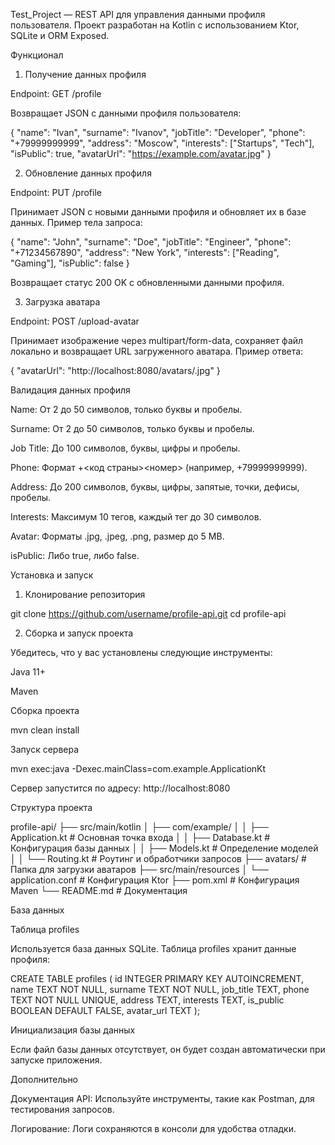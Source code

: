 Test_Project — REST API для управления данными профиля пользователя. Проект разработан на Kotlin с использованием Ktor, SQLite и ORM Exposed.

Функционал

1. Получение данных профиля

Endpoint: GET /profile

Возвращает JSON с данными профиля пользователя:

{
  "name": "Ivan",
  "surname": "Ivanov",
  "jobTitle": "Developer",
  "phone": "+79999999999",
  "address": "Moscow",
  "interests": ["Startups", "Tech"],
  "isPublic": true,
  "avatarUrl": "https://example.com/avatar.jpg"
}

2. Обновление данных профиля

Endpoint: PUT /profile

Принимает JSON с новыми данными профиля и обновляет их в базе данных.
Пример тела запроса:

{
  "name": "John",
  "surname": "Doe",
  "jobTitle": "Engineer",
  "phone": "+71234567890",
  "address": "New York",
  "interests": ["Reading", "Gaming"],
  "isPublic": false
}

Возвращает статус 200 OK с обновленными данными профиля.

3. Загрузка аватара

Endpoint: POST /upload-avatar

Принимает изображение через multipart/form-data, сохраняет файл локально и возвращает URL загруженного аватара.
Пример ответа:

{
  "avatarUrl": "http://localhost:8080/avatars/<filename>.jpg"
}

Валидация данных профиля

Name: От 2 до 50 символов, только буквы и пробелы.

Surname: От 2 до 50 символов, только буквы и пробелы.

Job Title: До 100 символов, буквы, цифры и пробелы.

Phone: Формат +<код страны><номер> (например, +79999999999).

Address: До 200 символов, буквы, цифры, запятые, точки, дефисы, пробелы.

Interests: Максимум 10 тегов, каждый тег до 30 символов.

Avatar: Форматы .jpg, .jpeg, .png, размер до 5 MB.

isPublic: Либо true, либо false.

Установка и запуск

1. Клонирование репозитория

git clone https://github.com/username/profile-api.git
cd profile-api

2. Сборка и запуск проекта

Убедитесь, что у вас установлены следующие инструменты:

Java 11+

Maven

Сборка проекта

mvn clean install

Запуск сервера

mvn exec:java -Dexec.mainClass=com.example.ApplicationKt

Сервер запустится по адресу: http://localhost:8080

Структура проекта

profile-api/
├── src/main/kotlin
│   ├── com/example/
│   │   ├── Application.kt      # Основная точка входа
│   │   ├── Database.kt         # Конфигурация базы данных
│   │   ├── Models.kt           # Определение моделей
│   │   └── Routing.kt          # Роутинг и обработчики запросов
├── avatars/                    # Папка для загрузки аватаров
├── src/main/resources
│   └── application.conf        # Конфигурация Ktor
├── pom.xml                     # Конфигурация Maven
└── README.md                   # Документация

База данных

Таблица profiles

Используется база данных SQLite. Таблица profiles хранит данные профиля:

CREATE TABLE profiles (
    id INTEGER PRIMARY KEY AUTOINCREMENT,
    name TEXT NOT NULL,
    surname TEXT NOT NULL,
    job_title TEXT,
    phone TEXT NOT NULL UNIQUE,
    address TEXT,
    interests TEXT,
    is_public BOOLEAN DEFAULT FALSE,
    avatar_url TEXT
);

Инициализация базы данных

Если файл базы данных отсутствует, он будет создан автоматически при запуске приложения.

Дополнительно

Документация API: Используйте инструменты, такие как Postman, для тестирования запросов.

Логирование: Логи сохраняются в консоли для удобства отладки.
